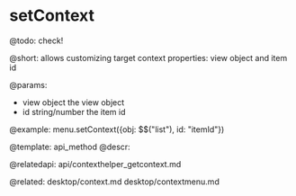setContext
=============


@todo:
	check!

@short:
allows customizing target context properties: view object and item id

@params:
- view		object				the view object
- id		string/number		the item id



@example:
menu.setContext({obj: $$("list"), id: "itemId"})

@template:	api_method
@descr:

@relatedapi:
api/contexthelper_getcontext.md

@related:
	desktop/context.md
    desktop/contextmenu.md